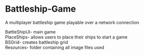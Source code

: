 # Battleship-Game
A multiplayer battleship game playable over a network connection

BattleShipUI- main game
</br>PlaceShips- allows users to place their ships to start a game
</br>BSGrid- creates battleship grid
</br>Resources- folder containing all image files used
